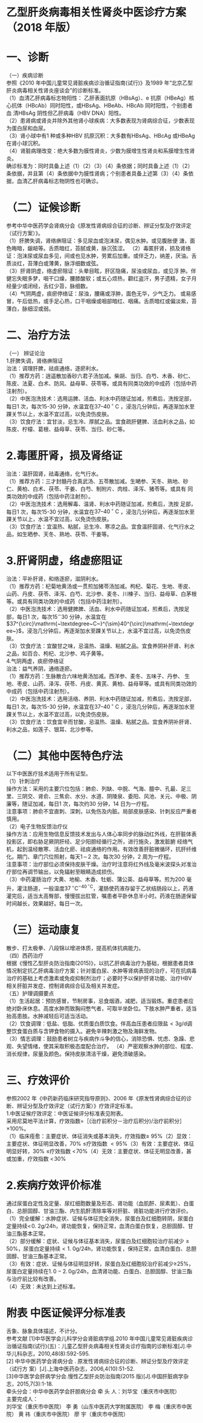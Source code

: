 # 乙型肝炎病毒相关性肾炎中医诊疗方案 （2018 年版）  
# 一、诊断  
（一）疾病诊断  
参照《2010 年中国儿童常见肾脏疾病诊治循证指南(试行)》及1989 年“北京乙型肝炎病毒相关性肾炎座谈会”的诊断标准。  
（1）血清乙肝病毒标志物阳性： 乙肝表面抗原（HBsAg）、e 抗原（HBeAg）核心抗体（HBcAb）同时阳性，或HBsAg、HBeAb、HBcAb 同时阳性，个别患者血 清HBsAg 阴性但乙肝病毒（HBV DNA）阳性。  
（2）患肾病或肾炎并除外其他肾小球疾病：大多数表现为肾病综合征，少数表现为蛋白尿和血尿。  
（3）肾小球中有1 种或多种HBV 抗原沉积：大多数有HBsAg、HBcAg 或HBeAg在肾小球沉积。  
（4）肾脏病理改变：绝大多数为膜性肾炎，少数为膜增生性肾炎和系膜增生性肾炎。  
确诊标准为：同时具备上述（1）（2）（3）（4）条依据；同时具备上述（1）（2）条依据，并且第（4）条依据中为膜性肾病；个别患者具备上述第（3）（4）条依据，血清乙肝病毒标志物阴性也可确诊。  
# （二）证候诊断  
参考中华中医药学会肾病分会《原发性肾病综合征的诊断、辨证分型及疗效评定（试行方案）》。  
（1）肝脾失调，肾络痹阻证：多见尿血或泡沫尿，偶见水肿。或见腹胀便 溏，面色晦暗，龈衄等。舌质暗红，苔腻或黄，脉沉弦涩。 （2）毒匿肝肾，损及肾络证：泡沫尿或尿血多见，间或也见水肿，劳累后加重。或伴乏力，纳差，厌油。舌质淡红，苔薄白或薄黄，脉浮细数或弦。  
（3）肝肾阴虚，络虚瘀阻证：头晕目眩，肝区隐痛，尿浊或尿血，或见浮 肿。伴健忘失眠多梦，咽干口燥，腰膝酸软；或五心烦热，颧红盗汗，男子遗精，女子月经量少或闭经，舌红少苔，脉细数。  
（4）气阴两虚，痰瘀停络证：尿浊，腰痛或浮肿，面色无华，少气乏力。 或易感冒，午后低热，或手足心热，口干咽燥或咽部暗红、咽痛。舌质暗红或偏淡紫，苔薄白，脉细涩或弱。  
# 二、治疗方法  
（一） 辨证论治  
1.肝脾失调，肾络痹阻证  
治法：调理肝脾，祛痰通络，逐瘀利水。  
（1）推荐方药：逍遥散加香砂六君子汤加减。柴胡、当归、白芍、木香、砂仁、陈皮、法夏、白术、防风、益母草、茯苓等。或具有同类功效的中成药（包括中药注射剂）。  
（2）中医泡洗技术：选用运脾、活血、利水中药随证加减，煎煮后，洗按足部，每日1 次，每次15-30 分钟，水温宜在$37–40\,^{\circ}\mathrm{~C~}$，浸泡几分钟后，再逐渐加水至踝关节以上，水温不宜过高，以免烫伤皮肤。  
（3）饮食疗法：宜甘淡，忌生冷、厚腻之品。宜食疏肝健脾、活血利水之品，如陈皮、柠檬、葛根、益母草、茯苓、当归、砂仁等。  
# 2.毒匿肝肾，损及肾络证  
治法：温肝固肾，祛毒通络，化气行水。  
（1）推荐方药：三才封髓丹合真武汤、五苓散加减。生嗮参、天冬、熟地、砂仁、黄柏、白术、茯苓、干姜、白芍、制附片、肉桂、泽泻、猪苓等。或具有 同类功效的中成药（包括中药注射剂）。  
（2）中医泡洗技术：选用解毒、温肾、利水中药随证加减，煎煮后，洗按 足部，每日1 次，每次15-30 分钟，水温宜在$37–40\,^{\circ}\mathrm{~C~}$，浸泡几分钟后，再逐渐加水至踝关节以上，水温不宜过高，以免烫伤皮肤。  
（3）饮食疗法：宜温热、粘腻，忌生冷、寒凉之品。宜食温肝固肾、化气行水之品，如生晒参、天冬、熟地、茯苓、干姜等。  
# 3.肝肾阴虚，络虚瘀阻证  
治法：平补肝肾，和络逐瘀，滋阴利水。  
（1）推荐方药：杞菊地黄汤或一贯煎加猪苓汤加减。枸杞、菊花、生地、枣皮、山药、丹皮、茯苓、泽泻、白芍、北沙参、麦冬、川楝子、当归、益母草、白茅根等。或具有同类功效的中成药（包括中药注射剂）。  
（2）中医泡洗技术：选用健脾脾、活血、利水中药随证加减，煎煮后，洗按足部，每日1 次，每次$15^{\sim}30$ 分钟，水温宜在$37^{\circ}\mathrm{~\textdegree~C~}^{\sim}40^{\circ}\mathrm{~\textdegree~}$，浸泡几分钟后，再逐渐加水至踝关节以上，水温不宜过高，以免烫伤皮肤。  
（3）饮食疗法：宜酸甘之味，忌温热、温燥、粘腻之品。宜食养阴补肝肾、利水之品，如百合、枸杞、北沙参、鸡子黄等。  
4.气阴两虚，痰瘀停络证  
治法：益气养阴，通络逐瘀。  
（1）推荐方药：生脉散合六味地黄汤加减。西洋参、麦冬、五味子、丹参、 生地、枣皮、山药、泽泻、茯苓、丹皮、黄芪、黄柏、益母草等。或具有同类功效的中成药（包括中药注射剂）。  
（2）中医泡洗技术：选用活络、养阴、利水中药随证加减，煎煮后，洗按足部，每日1 次，每次15-30 分钟，水温宜在$37–40\,^{\circ}\mathrm{~C~}$，浸泡几分钟后，再逐渐加水至踝关节以上，水温不宜过高，以免烫伤皮肤。  
（3）饮食疗法：饮食宜辛而甘酸，忌温热、温燥、粘腻之品。宜食养阴补肝肾、利水之品，如莲子、银耳、北沙参等。  
# （二）其他中医特色疗法  
以下中医医疗技术适用于所有证型。  
（1）针刺治疗  
操作方法：采用的主要穴位包括：肺俞、列缺、中脘、气海、膻中、孔最、足三里、三阴交、肾俞、三焦俞、水分、水道、阴陵泉、委阳、风池、关元、中极、阴廉等，随证加减，每日1 次，每次约30 分钟，14 日为一疗程。  
注意事项：肺俞不宜直刺、深刺，以免伤及内脏。局部皮肤感染、针刺反应严重者慎用。  
（2）电子生物反馈治疗仪  
操作方法：应用生物信息反馈技术发出与人体心率同步的脉动红外线，在肝脏体表投影区，即右胁足厥阴肝经、足少阳胆经循行之所，进行施灸，激发脏腑 经络气机，起到温经散寒、活血化瘀、祛痰通络的作用。有效改善肝脏微循环，抗肝纤维化。期门、章门穴位照射，每天$1\!\sim\!2$ 次。每次30 分钟，2 周为一疗程。  
注意事项：治疗部位必须保持皮肤干燥。治疗时注意将红外线及毫米波探头对准治疗部位再调节输出，以免辐射至眼睛造成损伤。  
（3）中药灌肠治疗 大黄、地榆、木香、牡蛎、蒲公英、益母草等。煎为200 毫升，灌注肠道，一般温度$37\,^{\circ}\mathrm{C}^{-40\,^{\circ}\mathrm{C}}$，灌肠使药液存留于乙状结肠段以上，药液灌完后，适当太高臀部，慢慢拔出肛管，嘱患者平卧休息半小时。药液在肠道保留时间越长，效果越好。每日一次。  
# （三）运动康复  
散步、打太极拳、八段锦以增进体质，提高机体抗病能力。  
（四）西药治疗  
根据《慢性乙型肝炎防治指南(2015)》，以抗乙肝病毒治疗为基础，根据患者具体情况制定抗乙肝病毒治疗方案；针对蛋白尿、水肿等肾病表现的治疗，可在抗病毒治疗的基础上考虑激素或免疫抑制剂治疗；必要时予以保护肝肾功能、治疗HBV 相关肝脏并发症、控制肾病综合征及相关并发症。  
（五）护理调摄要点  
（1）生活起居：预防感冒，节制房事，忌食烟酒，减肥，适当锻炼。重症患者应绝对卧床休息。高度水肿而致胸闷憋气者，可取半坐卧位。下肢水肿严重者，适当抬高患肢。水肿减轻后可适当活动。  
（2）饮食调理：低盐、低脂、优质蛋白质饮食。伴高血压患者应限盐${<}3\mathrm{g/d}$调整饮食蛋白质与含钾食物的摄入。避免辛辣刺激之物及海鲜发物。  
（3）情志调理：鼓励患者树立与疾病作斗争的信心，消除恐惧、忧虑、急躁、悲观、失望情绪，使其采取积极态度配合治疗。 （4）严密观察水肿的部位、程度、消长规律，尿量及颜色。保持皮肤清洁干燥，避免溃破感染。  
# 三、疗效评价  
参照2002 年《中药新药临床研究指导原则》、2006 年《原发性肾病综合征的诊断、辨证分型及疗效评定（试行方案）》疗效评定标准。  
1.中医证候疗效评定：中医证候评分标准表见附表。  
采用尼莫地平法计算，疗效指数$=$［(治疗前积分－治疗后积分)/治疗前积分］$\times100\%$。  
（1）临床痊愈：主要症状、体征消失或基本消失，疗效指数≥ $95\%$（2）显效：主要症状、体征明显改善，$70\%$ ≤疗效指数 ${<}95\%$（3）有效：主要症状、体征明显好转，$30\%$ ≤疗效指数 $<\!70\%$（4）无效：主要症状、体征无明显改善，甚或加重，疗效指数 $<\!30\%$  
# 2.疾病疗效评价标准  
通过尿蛋白定性及定量、尿红细胞数量及形态、肾功能（血肌酐、尿素氮）、白蛋白、总胆固醇、甘油三酯、内生肌酐清除率等对肝脏、肾脏功能进行疗效评价。  
（1）完全缓解：水肿症状、证候与体征完全消失，尿蛋白及红细胞转阴，尿蛋白定量持续${<\!0.~2\mathrm{g}/24\mathrm{h}}$，肾功能恢复，保持正常，血清白蛋白恢复，总胆固醇、甘油三酯基本正常。  
（2）部分缓解：症状、证候与体征基本消失，尿蛋白及红细胞较治疗前减少${\geqslant}50\%$，尿蛋白定量持续${<}1.~0\mathrm{g}/24\mathrm{h}$，肾功能恢复，保持正常，血清白蛋白、总胆固醇、甘油三酯基本正常。  
（3）有效：症状、证候与体征明显好转，尿蛋白及红细胞较治疗前减少≥$25\%$，尿蛋白定量持续在$1.\,0{-}2.\,0\mathrm{g}/24\mathrm{h}$，血清肾功能、白蛋白、总胆固醇、甘油三酯与治疗前比较有改善。  
（4）无效：未达到上述标准。  
#             附表 中医证候评分标准表  
舌象、脉象具体描述，不计分。  
参考文献 [1]中华医学会儿科学分会肾脏病学组.2010 年中国儿童常见肾脏疾病诊治循证指南(试行)(五)：儿童乙型肝炎病毒相关性肾炎诊疗指南的诊断标准[J].中华儿科杂志，2010,48(8):592-595.  
[2] 中华中医药学会肾病分会 . 原发性肾病综合征的诊断、辨证分型及疗效评定（试行方 案）[J].上海中医药杂志，2006,4(10):51-52.  
[3]中华医学会肝病学分会.慢性乙型肝炎防治指南(2015 版)[J].中国肝脏病学杂志，2015,7(3):1-18.  
牵头分会：中华中医药学会肝胆病分会 牵 头 人：刘华宝（重庆市中医院）  
主要完成人：  
刘华宝（重庆市中医院） 李  勇（山东中医药大学附属医院） 李  梅（重庆市中医院） 黄  祎（重庆市中医院） 廖  宇（重庆市中医院）  